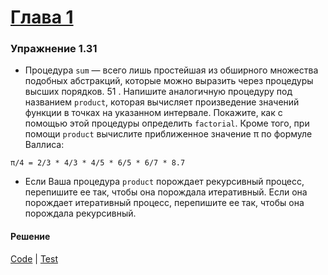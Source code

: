 # [Глава 1](./index.md#Глава-1-Построение-абстракций-с-помощью-процедур)

### Упражнение 1.31
  * Процедура `sum` — всего лишь простейшая из обширного множества подобных абстракций, которые можно выразить через процедуры высших порядков. 51 . Напишите аналогичную процедуру под названием `product`, которая вычисляет произведение значений функции в точках на указанном интервале. Покажите, как с помощью этой процедуры определить `factorial`. Кроме того, при помощи `product` вычислите приближенное значение π по формуле Валлиса:
  ```
  π/4 = 2/3 * 4/3 * 4/5 * 6/5 * 6/7 * 8.7
  ```
  * Если Ваша процедура `product` порождает рекурсивный процесс, перепишите ее так, чтобы она порождала итеративный. Если она порождает итеративный процесс, перепишите ее так, чтобы она порождала рекурсивный.

#### Решение
[Code](../src/sicp/chapter01/1_31.clj) | [Test](../test/sicp/chapter01/1_31_test.clj)
